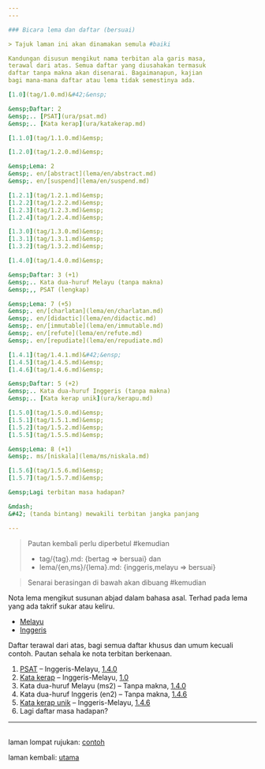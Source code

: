 ```yaml
---
---

### Bicara lema dan daftar (bersuai)

> Tajuk laman ini akan dinamakan semula #baiki

Kandungan disusun mengikut nama terbitan ala garis masa,
terawal dari atas. Semua daftar yang diusahakan termasuk
daftar tanpa makna akan disenarai. Bagaimanapun, kajian
bagi mana-mana daftar atau lema tidak semestinya ada.

[1.0](tag/1.0.md)&#42;&ensp;

&emsp;Daftar: 2  
&emsp;.. [PSAT](ura/psat.md)  
&emsp;.. [Kata kerap](ura/katakerap.md)  

[1.1.0](tag/1.1.0.md)&emsp;

[1.2.0](tag/1.2.0.md)&emsp;

&emsp;Lema: 2  
&emsp;. en/[abstract](lema/en/abstract.md)  
&emsp;. en/[suspend](lema/en/suspend.md)  

[1.2.1](tag/1.2.1.md)&emsp;
[1.2.2](tag/1.2.2.md)&emsp;
[1.2.3](tag/1.2.3.md)&emsp;
[1.2.4](tag/1.2.4.md)&emsp;

[1.3.0](tag/1.3.0.md)&emsp;
[1.3.1](tag/1.3.1.md)&emsp;
[1.3.2](tag/1.3.2.md)&emsp;

[1.4.0](tag/1.4.0.md)&emsp;

&emsp;Daftar: 3 (+1)  
&emsp;.. Kata dua-huruf Melayu (tanpa makna)  
&emsp;,, PSAT (lengkap)  

&emsp;Lema: 7 (+5)  
&emsp;. en/[charlatan](lema/en/charlatan.md)  
&emsp;. en/[didactic](lema/en/didactic.md)  
&emsp;. en/[immutable](lema/en/immutable.md)  
&emsp;. en/[refute](lema/en/refute.md)  
&emsp;. en/[repudiate](lema/en/repudiate.md)  

[1.4.1](tag/1.4.1.md)&#42;&ensp;
[1.4.5](tag/1.4.5.md)&emsp;
[1.4.6](tag/1.4.6.md)&emsp;

&emsp;Daftar: 5 (+2)  
&emsp;.. Kata dua-huruf Inggeris (tanpa makna)  
&emsp;.. [Kata kerap unik](ura/kerapu.md)  

[1.5.0](tag/1.5.0.md)&emsp;
[1.5.1](tag/1.5.1.md)&emsp;
[1.5.2](tag/1.5.2.md)&emsp;
[1.5.5](tag/1.5.5.md)&emsp;

&emsp;Lema: 8 (+1)  
&emsp;. ms/[niskala](lema/ms/niskala.md)  

[1.5.6](tag/1.5.6.md)&emsp;
[1.5.7](tag/1.5.7.md)&emsp;

&emsp;Lagi terbitan masa hadapan?

&mdash;  
&#42; (tanda bintang) mewakili terbitan jangka panjang  

---
```


> Pautan kembali perlu diperbetul #kemudian
> 
> - tag/{tag}.md: {bertag => bersuai} dan
> - lema/{en,ms}/{lema}.md: {inggeris,melayu => bersuai}

> Senarai berasingan di bawah akan dibuang #kemudian

Nota lema mengikut susunan abjad dalam bahasa asal. Terhad
pada lema yang ada takrif sukar atau keliru.

- [Melayu](lema/melayu.md)
- [Inggeris](lema/inggeris.md)

Daftar terawal dari atas, bagi semua daftar khusus dan umum
kecuali contoh. Pautan sehala ke nota terbitan berkenaan.

1. [PSAT](ura/psat.md)
&ndash; Inggeris-Melayu, [1.4.0](tag/1.4.0.md)
2. [Kata kerap](ura/katakerap.md)
&ndash; Inggeris-Melayu, [1.0](tag/1.0.md)
3. Kata dua-huruf Melayu (ms2)
&ndash; Tanpa makna, [1.4.0](tag/1.4.0.md)
4. Kata dua-huruf Inggeris (en2)
&ndash; Tanpa makna, [1.4.6](tag/1.4.6.md)
5. [Kata kerap unik](ura/kerapu.md)
&ndash; Inggeris-Melayu, [1.4.6](tag/1.4.6.md)
0. Lagi daftar masa hadapan?

---

&emsp;  
laman lompat rujukan: [contoh][1]

laman kembali: [utama][0]

  [0]: index.md
  [1]: panduan/ruj/contoh.md
